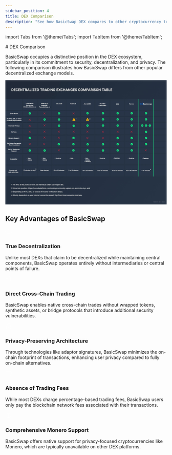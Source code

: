 ```yaml
---
sidebar_position: 4
title: DEX Comparison
description: "See how BasicSwap DEX compares to other cryptocurrency trading exchanges"
---
```


import Tabs from '@theme/Tabs';
import TabItem from '@theme/TabItem';

<div style={{textAlign: 'center'}}>
  # DEX Comparison
</div>

BasicSwap occupies a distinctive position in the DEX ecosystem, particularly in its commitment to security, decentralization, and privacy. The following comparison illustrates how BasicSwap differs from other popular decentralized exchange models.


<div style={{textAlign: 'center', marginBottom: '2rem', marginTop: '2rem'}}>
  <img src="/img/images/basicswap_compared.jpg" alt="DEX Comparison" style={{borderRadius: '8px', maxWidth: '100%', boxShadow: '0 4px 8px rgba(0, 0, 0, 0.1)'}}/>
  <p style={{fontStyle: 'italic', marginTop: '0.5rem'}}>
  </p>
</div>

## Key Advantages of BasicSwap

<div style={{marginBottom: '2rem'}}>
  <div style={{display: 'flex', alignItems: 'flex-start', marginBottom: '1.5rem'}}>
    <div style={{backgroundColor: '#2a3f87', borderRadius: '50%', width: '40px', height: '40px', display: 'flex', justifyContent: 'center', alignItems: 'center', marginRight: '1rem', flexShrink: 0}}>
      <svg xmlns="http://www.w3.org/2000/svg" width="20" height="20" viewBox="0 0 24 24" fill="none" stroke="white" strokeWidth="2" strokeLinecap="round" strokeLinejoin="round">
        <path d="M20 17.58A5 5 0 0 0 18 8h-1.26A8 8 0 1 0 4 16.25"></path>
        <line x1="8" x2="8" y1="16" y2="20"></line>
        <line x1="8" x2="16" y1="20" y2="20"></line>
        <line x1="16" x2="16" y1="20" y2="16"></line>
        <line x1="12" x2="12" y1="20" y2="16"></line>
      </svg>
    </div>
    <div>
      <h3 style={{marginTop: 0, marginBottom: '0.5rem', color: '#2a3f87'}}>True Decentralization</h3>
      <p style={{marginBottom: 0, lineHeight: '1.6'}}>
        Unlike most DEXs that claim to be decentralized while maintaining central components, BasicSwap operates entirely without intermediaries or central points of failure.
      </p>
    </div>
  </div>

  <div style={{display: 'flex', alignItems: 'flex-start', marginBottom: '1.5rem'}}>
    <div style={{backgroundColor: '#3a87bd', borderRadius: '50%', width: '40px', height: '40px', display: 'flex', justifyContent: 'center', alignItems: 'center', marginRight: '1rem', flexShrink: 0}}>
      <svg xmlns="http://www.w3.org/2000/svg" width="20" height="20" viewBox="0 0 24 24" fill="none" stroke="white" strokeWidth="2" strokeLinecap="round" strokeLinejoin="round">
        <rect width="8" height="8" x="2" y="2" rx="1"></rect>
        <path d="M14 2c1.5 0 3 1.5 3 3v7"></path>
        <path d="M20 2c.5 0 1 .5 1 1v17c0 .5-.5 1-1 1h-1c-.5 0-1-.5-1-1V3c0-.5.5-1 1-1h1z"></path>
      </svg>
    </div>
    <div>
      <h3 style={{marginTop: 0, marginBottom: '0.5rem', color: '#3a87bd'}}>Direct Cross-Chain Trading</h3>
      <p style={{marginBottom: 0, lineHeight: '1.6'}}>
        BasicSwap enables native cross-chain trades without wrapped tokens, synthetic assets, or bridge protocols that introduce additional security vulnerabilities.
      </p>
    </div>
  </div>

  <div style={{display: 'flex', alignItems: 'flex-start', marginBottom: '1.5rem'}}>
    <div style={{backgroundColor: '#459358', borderRadius: '50%', width: '40px', height: '40px', display: 'flex', justifyContent: 'center', alignItems: 'center', marginRight: '1rem', flexShrink: 0}}>
      <svg xmlns="http://www.w3.org/2000/svg" width="20" height="20" viewBox="0 0 24 24" fill="none" stroke="white" strokeWidth="2" strokeLinecap="round" strokeLinejoin="round">
        <rect width="18" height="11" x="3" y="11" rx="2" ry="2"></rect>
        <path d="M7 11V7a5 5 0 0 1 10 0v4"></path>
        <line x1="12" x2="12" y1="15" y2="17"></line>
      </svg>
    </div>
    <div>
      <h3 style={{marginTop: 0, marginBottom: '0.5rem', color: '#459358'}}>Privacy-Preserving Architecture</h3>
      <p style={{marginBottom: 0, lineHeight: '1.6'}}>
        Through technologies like adaptor signatures, BasicSwap minimizes the on-chain footprint of transactions, enhancing user privacy compared to fully on-chain alternatives.
      </p>
    </div>
  </div>

  <div style={{display: 'flex', alignItems: 'flex-start', marginBottom: '1.5rem'}}>
    <div style={{backgroundColor: '#9d5bae', borderRadius: '50%', width: '40px', height: '40px', display: 'flex', justifyContent: 'center', alignItems: 'center', marginRight: '1rem', flexShrink: 0}}>
      <svg xmlns="http://www.w3.org/2000/svg" width="20" height="20" viewBox="0 0 24 24" fill="none" stroke="white" strokeWidth="2" strokeLinecap="round" strokeLinejoin="round">
        <rect width="20" height="14" x="2" y="5" rx="2"></rect>
        <line x1="2" x2="22" y1="10" y2="10"></line>
        <line x1="7" x2="7" y1="15" y2="15"></line>
      </svg>
    </div>
    <div>
      <h3 style={{marginTop: 0, marginBottom: '0.5rem', color: '#9d5bae'}}>Absence of Trading Fees</h3>
      <p style={{marginBottom: 0, lineHeight: '1.6'}}>
        While most DEXs charge percentage-based trading fees, BasicSwap users only pay the blockchain network fees associated with their transactions.
      </p>
    </div>
  </div>

  <div style={{display: 'flex', alignItems: 'flex-start'}}>
    <div style={{backgroundColor: '#c86f42', borderRadius: '50%', width: '40px', height: '40px', display: 'flex', justifyContent: 'center', alignItems: 'center', marginRight: '1rem', flexShrink: 0}}>
      <svg xmlns="http://www.w3.org/2000/svg" width="20" height="20" viewBox="0 0 24 24" fill="none" stroke="white" strokeWidth="2" strokeLinecap="round" strokeLinejoin="round">
        <path d="M12 2v20"></path>
        <path d="M17 5H9.5a3.5 3.5 0 0 0 0 7h5a3.5 3.5 0 0 1 0 7H6"></path>
      </svg>
    </div>
    <div>
      <h3 style={{marginTop: 0, marginBottom: '0.5rem', color: '#c86f42'}}>Comprehensive Monero Support</h3>
      <p style={{marginBottom: 0, lineHeight: '1.6'}}>
        BasicSwap offers native support for privacy-focused cryptocurrencies like Monero, which are typically unavailable on other DEX platforms.
      </p>
    </div>
  </div>
</div>